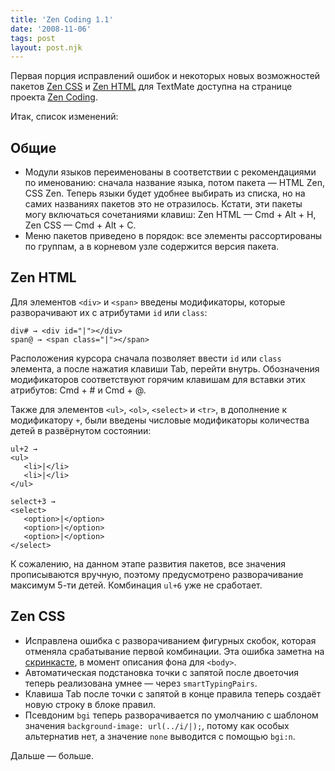 ```yaml
---
title: 'Zen Coding 1.1'
date: '2008-11-06'
tags: post
layout: post.njk
---
```


Первая порция исправлений ошибок и некоторых новых возможностей пакетов [Zen CSS](/2008/10/zen-css/) и [Zen HTML](/2008/08/zen-html/) для TextMate доступна на странице проекта [Zen Coding](http://code.google.com/p/zen-coding/).

Итак, список изменений:

## Общие

- Модули языков переименованы в соответствии с рекомендациями по именованию: сначала название языка, потом пакета — HTML Zen, CSS Zen. Теперь языки будет удобнее выбирать из списка, но на самих названиях пакетов это не отразилось. Кстати, эти пакеты могу включаться сочетаниями клавиш: Zen HTML — Cmd + Alt + H, Zen CSS — Cmd + Alt + C.
- Меню пакетов приведено в порядок: все элементы рассортированы по группам, а в корневом узле содержится версия пакета.

## Zen HTML

Для элементов `<div>` и `<span>` введены модификаторы, которые разворачивают их с атрибутами `id` или `class`:

    div# → <div id="|"></div>
    span@ → <span class="|"></span>

Расположения курсора сначала позволяет ввести `id` или `class` элемента, а после нажатия клавиши Tab, перейти внутрь. Обозначения модификаторов соответствуют горячим клавишам для вставки этих атрибутов: Cmd + # и Cmd + @.

Также для элементов `<ul>`, `<ol>`, `<select>` и `<tr>`, в дополнение к модификатору `+`, были введены числовые модификаторы количества детей в развёрнутом состоянии:

    ul+2 →
    <ul>
       <li>|</li>
       <li>|</li>
    </ul>

    select+3 →
    <select>
       <option>|</option>
       <option>|</option>
       <option>|</option>
    </select>

К сожалению, на данном этапе развития пакетов, все значения прописываются вручную, поэтому предусмотрено разворачивание максимум 5-ти детей. Комбинация `ul+6` уже не сработает.

## Zen CSS

- Исправлена ошибка с разворачиванием фигурных скобок, которая отменяла срабатывание первой комбинации. Эта ошибка заметна на [скринкасте](/2008/10/zen-css/), в момент описания фона для `<body>`.
- Автоматическая подстановка точки с запятой после двоеточия теперь реализована умнее — через `smartTypingPairs`.
- Клавиша Tab после точки с запятой в конце правила теперь создаёт новую строку в блоке правил.
- Псевдоним `bgi` теперь разворачивается по умолчанию с шаблоном значения `background-image: url(../i/|);`, потому как особых альтернатив нет, а значение `none` выводится с помощью `bgi:n`.

Дальше — больше.
